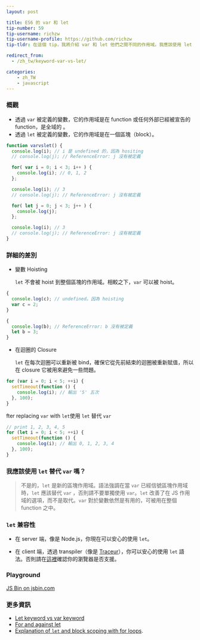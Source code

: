 ```yaml
---
layout: post

title: ES6 的 var 和 let
tip-number: 59
tip-username: richzw
tip-username-profile: https://github.com/richzw
tip-tldr: 在這個 tip，我將介紹 var 和 let 他們之間不同的作用域。我應該使用 let 替代 var 嗎？讓我們來看一下吧！

redirect_from:
  - /zh_tw/keyword-var-vs-let/

categories:
    - zh_TW
    - javascript
---
```


### 概觀

- 透過 `var` 被定義的變數，它的作用域是在 function 或任何外部已經被宣告的 function，是全域的 。
- 透過 `let` 被定義的變數，它的作用域是在一個區塊（block）。

```js
function varvslet() {
  console.log(i); // i 是 undefined 的，因為 hositing
  // console.log(j); // ReferenceError: j 沒有被定義

  for( var i = 0; i < 3; i++ ) {
    console.log(i); // 0, 1, 2
  };

  console.log(i); // 3
  // console.log(j); // ReferenceError: j 沒有被定義

  for( let j = 0; j < 3; j++ ) {
    console.log(j);
  };

  console.log(i); // 3
  // console.log(j); // ReferenceError: j 沒有被定義
}
```

### 詳細的差別

- 變數 Hoisting

  `let` 不會被 hoist 到整個區塊的作用域。相較之下，`var` 可以被 hoist。

```js
{
  console.log(c); // undefined。因為 hoisting
  var c = 2;
}

{
  console.log(b); // ReferenceError: b 沒有被定義
  let b = 3;
}
```

- 在迴圈的 Closure

  `let` 在每次迴圈可以重新被 bind，確保它從先前結束的迴圈被重新賦值，所以在 closure 它被用來避免一些問題。

```js
for (var i = 0; i < 5; ++i) {
  setTimeout(function () {
    console.log(i); // 輸出 '5' 五次
  }, 100);  
}
```

  fter replacing `var` with `let`使用 `let` 替代 `var`

```js
// print 1, 2, 3, 4, 5
for (let i = 0; i < 5; ++i) {
  setTimeout(function () {
    console.log(i); // 輸出 0, 1, 2, 3, 4
  }, 100);  
}
```


### 我應該使用 `let` 替代 `var` 嗎？

> 不是的，`let` 是新的區塊作用域。語法強調在當 `var` 已經信號區塊作用域時，`let` 應該替代 `var` ，否則請不要單獨使用 `var`。`let` 改善了在 JS 作用域的選項，而不是取代。`var` 對於變數依然是有用的，可被用在整個 function 之中。

### `let` 兼容性

- 在 server 端，像是 Node.js，你現在可以安心的使用 `let`。

- 在 client 端，透過 transpiler（像是 [Traceur](https://github.com/google/traceur-compiler)），你可以安心的使用 `let` 語法。否則請在[這裡](http://caniuse.com/#search=let)確認你的瀏覽器是否支援。

### Playground
<div>
  <a class="jsbin-embed" href="http://jsbin.com/yumaye/embed?js,console">JS Bin on jsbin.com</a><script src="http://static.jsbin.com/js/embed.min.js?3.39.11"></script>
</div>

### 更多資訊

- [Let keyword vs var keyword](http://stackoverflow.com/questions/762011/let-keyword-vs-var-keyword)
- [For and against let](https://davidwalsh.name/for-and-against-let)
- [Explanation of `let` and block scoping with for loops](http://stackoverflow.com/questions/30899612/explanation-of-let-and-block-scoping-with-for-loops/30900289#30900289).
